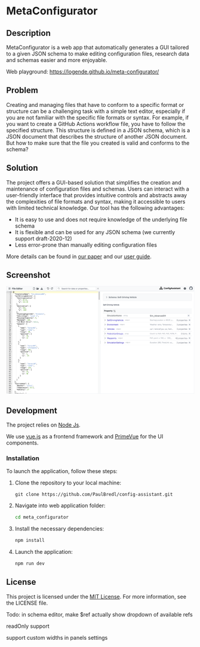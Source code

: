# MetaConfigurator

## Description

MetaConfigurator is a web app that automatically generates a GUI tailored to a given JSON schema
to make editing configuration files, research data and schemas easier and more enjoyable.

Web playground: https://logende.github.io/meta-configurator/

## Problem

Creating and managing files that have to conform to a specific format or structure can be a challenging task with a simple text editor,
especially if you are not familiar with the specific file formats or syntax.
For example, if you want to create a GitHub Actions workflow file, you have to follow the specified structure.
This structure is defined in a JSON schema, which is a JSON document that describes the structure of another JSON document.
But how to make sure that the file you created is valid and conforms to the schema?

## Solution

The project offers a GUI-based solution that simplifies the creation and maintenance of configuration files and schemas.
Users can interact with a user-friendly interface that provides intuitive controls and abstracts away the complexities
of file formats and syntax, making it accessible to users with limited technical knowledge.
Our tool has the following advantages:

- It is easy to use and does not require knowledge of the underlying file schema
- It is flexible and can be used for any JSON schema (we currently support draft-2020-12)
- Less error-prone than manually editing configuration files

More details can be found in [our paper](paper/paper_main_extended.pdf) and our [user guide](https://github.com/PaulBredl/meta-configurator/wiki/User-Guide).

## Screenshot

![Screenshot 1](figs/screenshot_file_editor.png)

## Development

The project relies on [Node Js](https://nodejs.org/en/download/).

We use [vue.js](https://vuejs.org/) as a frontend framework and [PrimeVue](https://www.primefaces.org/primevue/) for the UI components.

### Installation

To launch the application, follow these steps:

1. Clone the repository to your local machine:
   ```shell
   git clone https://github.com/PaulBredl/config-assistant.git
   ```
2. Navigate into web application folder:
   ```sh
   cd meta_configurator
3. Install the necessary dependencies:
   ```sh
   npm install
   ```
4. Launch the application:
   ```sh
   npm run dev
   ```

## License

This project is licensed under the [MIT License](LICENSE).
For more information, see the LICENSE file.



Todo: in schema editor, make $ref actually show dropdown of available refs

readOnly support



support custom widths in panels settings
